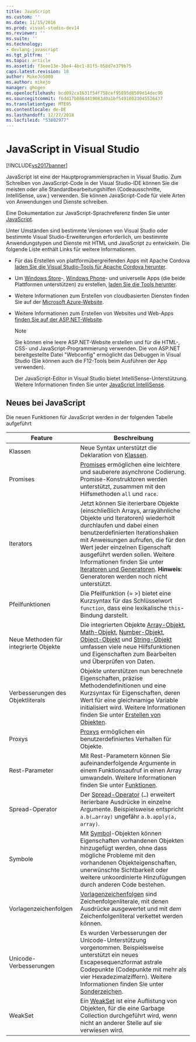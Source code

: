 ```yaml
---
title: JavaScript
ms.custom: ''
ms.date: 11/15/2016
ms.prod: visual-studio-dev14
ms.reviewer: ''
ms.suite: ''
ms.technology:
- devlang-javascript
ms.tgt_pltfrm: ''
ms.topic: article
ms.assetid: f3eee13e-30e4-4bc1-81f5-058d7e379b75
caps.latest.revision: 18
author: MikeJo5000
ms.author: mikejo
manager: ghogen
ms.openlocfilehash: bcd092ca1631f54f758cef95895d8509d14dec96
ms.sourcegitcommit: f6dd17b0864419083d0a1bf54910023045526437
ms.translationtype: MTE95
ms.contentlocale: de-DE
ms.lasthandoff: 12/27/2018
ms.locfileid: "53802977"
---
```

# <a name="javascript-in-visual-studio"></a>JavaScript in Visual Studio
[!INCLUDE[vs2017banner](../includes/vs2017banner.md)]

JavaScript ist eine der Hauptprogrammiersprachen in Visual Studio. Zum Schreiben von JavaScript-Code in der Visual Studio-IDE können Sie die meisten oder alle Standardbearbeitungshilfen (Codeausschnitte, IntelliSense, usw.) verwenden. Sie können JavaScript-Code für viele Arten von Anwendungen und Dienste schreiben.

 Eine Dokumentation zur JavaScript-Sprachreferenz finden Sie unter [JavaScript](http://msdn.microsoft.com/library/d1et7k7c\(v=vs.94\).aspx).

 Unter Umständen sind bestimmte Versionen von Visual Studio oder bestimmte Visual Studio-Erweiterungen erforderlich, um bestimmte Anwendungstypen und Dienste mit HTML und JavaScript zu entwickeln. Die folgende Liste enthält Links für weitere Informationen.

- Für das Erstellen von plattformübergreifenden Apps mit Apache Cordova [laden Sie die Visual Studio-Tools für Apache Cordova herunter](http://go.microsoft.com/fwlink/p/?LinkId=397606).

- Um [Windows Store](http://dev.windows.com/develop)-, [Windows Phone](http://dev.windows.com/develop)- und universelle Apps (die beide Plattformen unterstützen) zu erstellen, [laden Sie die Tools herunter](http://dev.windows.com/en-us/develop/downloads).

- Weitere Informationen zum Erstellen von cloudbasierten Diensten finden Sie auf der [Microsoft Azure-Website](http://azure.microsoft.com/documentation/).

- Weitere Informationen zum Erstellen von Websites und Web-Apps [finden Sie auf der ASP.NET-Website](http://www.asp.net/get-started/websites).

  > [!NOTE]
  >  Sie können eine leere ASP.NET-Website erstellen und für die HTML-, CSS- und JavaScript-Programmierung verwenden. Die von ASP.NET bereitgestellte Datei "Webconfig" ermöglicht das Debuggen in Visual Studio (Sie können auch die F12-Tools beim Ausführen der App verwenden).

  Der JavaScript-Editor in Visual Studio bietet IntelliSense-Unterstützung. Weitere Informationen finden Sie unter [JavaScript IntelliSense](../ide/javascript-intellisense.md).

## <a name="whats-new-in-javascript"></a>Neues bei JavaScript
 Die neuen Funktionen für JavaScript werden in der folgenden Tabelle aufgeführt

|Feature|Beschreibung|
|-------------|-----------------|
|Klassen|Neue Syntax unterstützt die Deklaration von [Klassen](/visualstudio/scripting-docs/javascript/reference/class-statement-javascript).|
|Promises|[Promises](/visualstudio/scripting-docs/javascript/reference/promise-object-javascript) ermöglichen eine leichtere und sauberere asynchrone Codierung. Promise-Konstruktoren werden unterstützt, zusammen mit den Hilfsmethoden `all` und `race`.|
|Iterators|Jetzt können Sie iterierbare Objekte (einschließlich Arrays, arrayähnliche Objekte und Iteratoren) wiederholt durchlaufen und dabei einen benutzerdefinierten Iterationshaken mit Anweisungen aufrufen, die für den Wert jeder einzelnen Eigenschaft ausgeführt werden sollen. Weitere Informationen finden Sie unter [Iteratoren und Generatoren](/visualstudio/scripting-docs/javascript/advanced/iterators-and-generators-javascript). **Hinweis**:  Generatoren werden noch nicht unterstützt.|
|Pfeilfunktionen|Die Pfeilfunktion (= >) bietet eine Kurzsyntax für das Schlüsselwort `function`, dass eine lexikalische `this`-Bindung darstellt.|
|Neue Methoden für integrierte Objekte|Die integrierten Objekte [Array-Objekt](/visualstudio/scripting-docs/javascript/reference/array-object-javascript), [Math-Objekt](/visualstudio/scripting-docs/javascript/reference/math-object-javascript), [Number-Objekt](/visualstudio/scripting-docs/javascript/reference/number-object-javascript), [Object-Objekt](/visualstudio/scripting-docs/javascript/reference/object-object-javascript) und [String-Objekt](/visualstudio/scripting-docs/javascript/reference/string-object-javascript) umfassen viele neue Hilfsfunktionen und Eigenschaften zum Bearbeiten und Überprüfen von Daten.|
|Verbesserungen des Objektliterals|Objekte unterstützen nun berechnete Eigenschaften, präzise Methodendefinitionen und eine Kurzsyntax für Eigenschaften, deren Wert für eine gleichnamige Variable initialisiert wird. Weitere Informationen finden Sie unter [Erstellen von Objekten](/visualstudio/scripting-docs/javascript/creating-objects-javascript).|
|Proxys|[Proxys](/visualstudio/scripting-docs/javascript/reference/proxy-object-javascript) ermöglichen ein benutzerdefiniertes Verhalten für Objekte.|
|Rest-Parameter|Mit Rest-Parametern können Sie aufeinanderfolgende Argumente in einem Funktionsaufruf in einen Array umwandeln. Weitere Informationen finden Sie unter [Funktionen](/visualstudio/scripting-docs/javascript/functions-javascript).|
|Spread-Operator|Der [Spread-Operator](/visualstudio/scripting-docs/javascript/reference/spread-operator-decrement-dot-dot-dot-javascript) (`…`) erweitert iterierbare Ausdrücke in einzelne Argumente. Beispielsweise entspricht `a.b(…array)` ungefähr `a.b.apply(a, array)`.|
|Symbole|Mit [Symbol](/visualstudio/scripting-docs/javascript/reference/symbol-object-javascript)-Objekten können Eigenschaften vorhandenen Objekten hinzugefügt werden, ohne dass mögliche Probleme mit den vorhandenen Objekteigenschaften, unerwünschte Sichtbarkeit oder weitere unkoordinierte Hinzufügungen durch anderen Code bestehen.|
|Vorlagenzeichenfolgen|[Vorlagenzeichenfolgen](/visualstudio/scripting-docs/javascript/advanced/template-strings-javascript) sind Zeichenfolgenliterale, mit denen Ausdrücke ausgewertet und mit dem Zeichenfolgenliteral verkettet werden können.|
|Unicode-Verbesserungen|Es wurden Verbesserungen der Unicode-Unterstützung vorgenommen. Beispielsweise unterstützt ein neues Escapesequenzformat astrale Codepunkte (Codepunkte mit mehr als vier Hexadezimalziffern). Weitere Informationen finden Sie unter [Sonderzeichen](/visualstudio/scripting-docs/javascript/advanced/special-characters-javascript).|
|WeakSet|Ein [WeakSet](/visualstudio/scripting-docs/javascript/reference/weakset-object-javascript) ist eine Auflistung von Objekten, für die eine Garbage Collection durchgeführt wird, wenn nicht an anderer Stelle auf sie verwiesen wird.|
